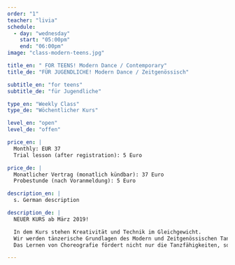 ```yaml
---
order: "1"
teacher: "livia"
schedule:
  - day: "wednesday"
    start: "05:00pm"
    end: "06:00pm"
image: "class-modern-teens.jpg"

title_en: " FOR TEENS! Modern Dance / Contemporary"
title_de: "FÜR JUGENDLICHE! Modern Dance / Zeitgenössisch"

subtitle_en: "for teens"
subtitle_de: "für Jugendliche"

type_en: "Weekly Class"
type_de: "Wöchentlicher Kurs"

level_en: "open"
level_de: "offen"

price_en: | 
  Monthly: EUR 37  
  Trial lesson (after registration): 5 Euro

price_de: |
  Monatlicher Vertrag (monatlich kündbar): 37 Euro  
  Probestunde (nach Voranmeldung): 5 Euro

description_en: |  
  s. German description  

description_de: |
  NEUER KURS ab März 2019!  

  In dem Kurs stehen Kreativität und Technik im Gleichgewicht.  
  Wir werden tänzerische Grundlagen des Modern und Zeitgenössischen Tanz durch Spaß und Freude vermitteln: Ausrichtung, Kraft und Bewegungsqualitäten, Boden Arbeit, Rythmus und  Koordination Entwicklung. Kurze Choreografien zu erstellen  durch Improvisation und Komposition sind auch Teil dieses Kurses.   
  Das Lernen von Choreografie fördert nicht nur die Tanzfähigkeiten, sondern auch Konzentration, Koordination und Gedächtnis.

---
```

